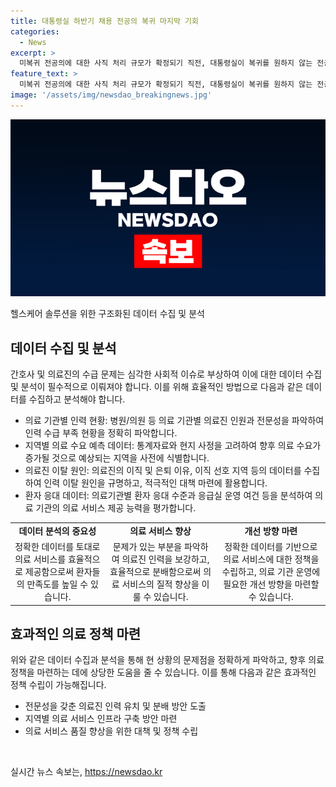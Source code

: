 ```yaml
---
title: 대통령실 하반기 채용 전공의 복귀 마지막 기회
categories:
  - News
excerpt: >
  미복귀 전공의에 대한 사직 처리 규모가 확정되기 직전, 대통령실이 복귀를 원하지 않는 전공의들에게 하반기 채용의 마지막 기회를 주겠다고 밝혔다. 이에 대한 고위 관계자의 발언에 따르면, 복귀 의사가 있더라도 소속 기관 또는 그룹의 눈치를 보는 등의 이유로 참여를 꺼리는 전공의들에 대한 처리가 필요하다고 설명했다. 또한, 복귀 규모가 적고 신규 응모를 유도하기 위한 노력을 기울이는 가운데, 상급종합병원으로의 구조 전환을 가속화하고 있다는 계획도 밝혀졌다. 순천향대병원의 응급의료센터 파행 사태와 관련해서는 상황을 과장하지 않고 정상화하는 방향으로 설명하며, 우려할 만한 사례는 없다고 설명했다.
feature_text: >
  미복귀 전공의에 대한 사직 처리 규모가 확정되기 직전, 대통령실이 복귀를 원하지 않는 전공의들에게 하반기 채용의 마지막 기회를 주겠다고 밝혔다. 이에 대한 고위 관계자의 발언에 따르면, 복귀 의사가 있더라도 소속 기관 또는 그룹의 눈치를 보는 등의 이유로 참여를 꺼리는 전공의들에 대한 처리가 필요하다고 설명했다. 또한, 복귀 규모가 적고 신규 응모를 유도하기 위한 노력을 기울이는 가운데, 상급종합병원으로의 구조 전환을 가속화하고 있다는 계획도 밝혀졌다. 순천향대병원의 응급의료센터 파행 사태와 관련해서는 상황을 과장하지 않고 정상화하는 방향으로 설명하며, 우려할 만한 사례는 없다고 설명했다.
image: '/assets/img/newsdao_breakingnews.jpg'
---
```


<p><img src="/assets/img/newsdao_breakingnews.jpg" alt="flaretime 속보" /></p>

<p>헬스케어 솔루션을 위한 구조화된 데이터 수집 및 분석</p>

<h2 data-ke-size="size26">데이터 수집 및 분석</h2>

<p data-ke-size="size16">간호사 및 의료진의 수급 문제는 심각한 사회적 이슈로 부상하여 이에 대한 데이터 수집 및 분석이 필수적으로 이뤄져야 합니다. 이를 위해 효율적인 방법으로 다음과 같은 데이터를 수집하고 분석해야 합니다.</p>

<ul>
    <li>의료 기관별 인력 현황: 병원/의원 등 의료 기관별 의료진 인원과 전문성을 파악하여 인력 수급 부족 현황을 정확히 파악합니다.</li>
    <li>지역별 의료 수요 예측 데이터: 통계자료와 현지 사정을 고려하여 향후 의료 수요가 증가될 것으로 예상되는 지역을 사전에 식별합니다.</li>
    <li>의료진 이탈 원인: 의료진의 이직 및 은퇴 이유, 이직 선호 지역 등의 데이터를 수집하여 인력 이탈 원인을 규명하고, 적극적인 대책 마련에 활용합니다.</li>
    <li>환자 응대 데이터: 의료기관별 환자 응대 수준과 응급실 운영 여건 등을 분석하여 의료 기관의 의료 서비스 제공 능력을 평가합니다.</li>
</ul>

<table>
    <tr>
        <td style="text-align: center; height: 17px;"><b>데이터 분석의 중요성</b></td>
        <td style="text-align: center; height: 17px;"><b>의료 서비스 향상</b></td>
        <td style="text-align: center; height: 17px;"><b>개선 방향 마련</b></td>
    </tr>
    <tr>
        <td style="text-align: center; height: 17px;">정확한 데이터를 토대로 의료 서비스를 효율적으로 제공함으로써 환자들의 만족도를 높일 수 있습니다.</td>
        <td style="text-align: center; height: 17px;">문제가 있는 부분을 파악하여 의료진 인력을 보강하고, 효율적으로 분배함으로써 의료 서비스의 질적 향상을 이룰 수 있습니다.</td>
        <td style="text-align: center; height: 17px;">정확한 데이터를 기반으로 의료 서비스에 대한 정책을 수립하고, 의료 기관 운영에 필요한 개선 방향을 마련할 수 있습니다.</td>
    </tr>
</table>

<h2 data-ke-size="size26">효과적인 의료 정책 마련</h2>

<p data-ke-size="size16">위와 같은 데이터 수집과 분석을 통해 현 상황의 문제점을 정확하게 파악하고, 향후 의료 정책을 마련하는 데에 상당한 도움을 줄 수 있습니다. 이를 통해 다음과 같은 효과적인 정책 수립이 가능해집니다.</p>

<ul>
    <li>전문성을 갖춘 의료진 인력 유치 및 분배 방안 도출</li>
    <li>지역별 의료 서비스 인프라 구축 방안 마련</li>
    <li>의료 서비스 품질 향상을 위한 대책 및 정책 수립</li>
</ul>

<p data-ke-size="size16">&nbsp;</p>
실시간 뉴스 속보는, <a href="https://newsdao.kr" rel="dofollow">https://newsdao.kr</a>


